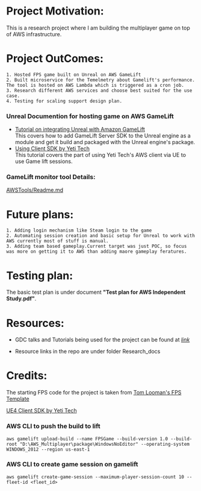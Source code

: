 # Project Motivation:

This is a research project where I am building the multiplayer game on top of AWS infrastructure.

# Project OutComes:

	1. Hosted FPS game built on Unreal on AWS GameLift
	2. Built microservice for the Temelmetry about Gamelift's performance. The tool is hosted on AWS Lambda which is triggered as a cron job. 
	3. Research different AWS services and choose best suited for the use case.
	4. Testing for scaling support design plan. 

### Unreal Documention for hosting game on AWS GameLift
- [Tutorial on integrating Unreal with Amazon GameLift](https://answers.unrealengine.com/questions/884106/view.html) \
	This covers how to add GameLift Server SDK to the Unreal engine as a module and get it build and packaged with the Unreal engine's package.
- [Using Client SDK by Yeti Tech](https://www.youtube.com/watch?v=2I8JDeMGkgc)\
	This tutorial covers the part of using Yeti Tech's AWS client via UE to use Game lift sessions.

### GameLift monitor tool Details:
[AWSTools/Readme.md](AWSTools/Readme.md)

# Future plans:
	1. Adding login mechanism like Steam login to the game
	2. Automating session creation and basic setup for Unreal to work with AWS currently most of stuff is manual.
	3. Adding team based gameplay.Current target was just POC, so focus was more on getting it to AWS than adding maore gameplay feratures.
	
# Testing plan:
The basic test plan is under document **"Test plan for AWS Independent Study.pdf"**.

# Resources:
- GDC talks and Tutorials being used for the project can be found at *[link](https://docs.google.com/spreadsheets/d/1rYbCugIDJeewsHSxHRQ65mhBmB13Ui00EbTWOu1p5P4/edit?usp=sharing)*

- Resource links in the repo are under folder Research_docs

# Credits:
The starting FPS code for the project is taken from [Tom Looman's FPS Template](https://www.tomlooman.com/fps-template/)

[UE4 Client SDK by Yeti Tech](https://github.com/YetiTech-Studios/UE4GameLiftClientSDK/tree/688cc418cc3b7fe8e0eaae5aefbb3758ddc89120)

### AWS CLI to push the build to lift
`aws gamelift upload-build --name FPSGame --build-version 1.0 --build-root "D:\AWS_Multiplayer\package\WindowsNoEditor" --operating-system WINDOWS_2012 --region us-east-1`

### AWS CLI to create game session on gamelift
`aws gamelift create-game-session --maximum-player-session-count 10 --fleet-id <fleet_id>`
